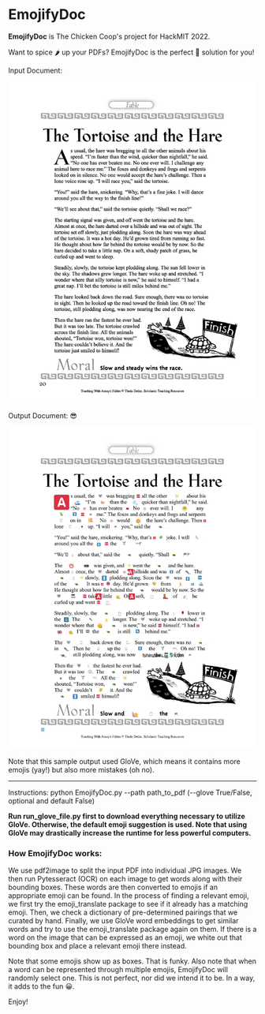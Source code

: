 # EmojifyDoc

**EmojifyDoc** is The Chicken Coop's project for HackMIT 2022. 

Want to spice 🌶️ up your PDFs? EmojifyDoc is the perfect 💯 solution for you! 

Input Document: 

![Input Document](assets/sample_fable_image.jpg?raw=true "Title")

Output Document: 😎

![Output Document](assets/sample_fable_emojified_image.jpg?raw=true "Title")

Note that this sample output used GloVe, which means it contains more emojis (yay!) but also more mistakes (oh no).

___

Instructions:
python EmojifyDoc.py --path path_to_pdf (--glove True/False, optional and default False)


**Run run_glove_file.py first to download everything necessary to utilize GloVe. Otherwise, the default emoji suggestion is used. Note that using GloVe may drastically increase the runtime for less powerful computers.**

### How EmojifyDoc works: 

We use pdf2image to split the input PDF into individual JPG images. We then run Pytesseract (OCR) on each image to get words along with their bounding boxes. These words are then converted to emojis if an appropriate emoji can be found. In the process of finding a relevant emoji, we first try the emoji_translate package to see if it already has a matching emoji. Then, we check a dictionary of pre-determined pairings that we curated by hand. Finally, we use GloVe word embeddings to get similar words and try to use the emoji_translate package again on them. If there is a word on the image that can be expressed as an emoji, we white out that bounding box and place a relevant emoji there instead. 

Note that some emojis show up as boxes. That is funky. Also note that when a word can be represented through multiple emojis, EmojifyDoc will randomly select one. This is not perfect, nor did we intend it to be. In a way, it adds to the fun 😀.

Enjoy!
